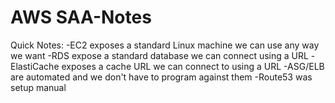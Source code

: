 # AWS SAA-Notes
Quick Notes: 
		-EC2 exposes a standard Linux machine we can use any way we want
		-RDS expose a standard database we can connect using a URL
		-ElastiCache exposes a cache URL we can connect to using a URL
		-ASG/ELB are automated and we don't have to program against them		-Route53 was setup manual

